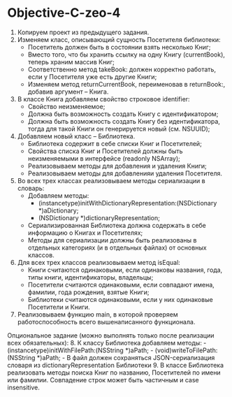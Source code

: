 # Objective-C-zeo-4

1. Копируем проект из предыдущего задания.
2. Изменяем класс, описывающий сущность Посетителя библиотеки:
	- Посетитель должен быть в состоянии взять несколько Книг;
	- Вместо того, что бы хранить ссылку на одну Книгу (currentBook), теперь храним массив Книг;
	- Соответственно метод takeBook: должен корректно работать, если у Посетителя уже есть другие Книги;
	- Изменяем метод returnCurrentBook, переименовав в returnBook:, добавив аргумент – Книга.
3. В классе Книга добавляем свойство строковое identifier:
	- Свойство неизменяемое;
	- Должна быть возможность создать Книгу c идентификатором;
	- Должна быть возможность создать Книгу без идентификатора, тогда для такой Книги он генерируется новый (см. NSUUID);
4. Добавляем новый класс – Библиотека.
	- Библиотека содержит в себе списки Книг и Посетителей;
	- Свойства списка Книг и Посетителей должны быть неизменяемыми в интерфейсе (readonly NSArray);
	- Реализовываем методы для добавления и удаления Книги;
	- Реализовываем методы для добавленияи удаления Посетителя.
5. Во всех трех классах реализовываем методы сериализации в словарь:
	- Добавляем методы:
		- (instancetype)initWithDictionaryRepresentation:(NSDictionary *)aDictionary;
		- (NSDictionary *)dictionaryRepresentation;
	- Сериализированная Библиотека должна содержать в себе информацию о Книгах и Посетителях;
	- Методы для сериализации должны быть реализованы в отдельных категориях (и в отдельных файлах) от основных классов.
6. Для всех трех классов реализовываем метод isEqual:
	- Книги считаются одинаковыми, если одинаковы названия, года, типы книги, идентификаторы, владельцы;
	- Посетители считаются одинаковыми, если совпадают имена, фамилии, года рождения, взятые Книги;
	- Библиотеки считаются одинаковыми, если у них одинаковые Посетители и Книги.
7. Реализовываем функцию main, в которой проверяем работоспособность всего вышенаписанного функционала.

Опциональное задание (можно выполнять только после реализации всех обязательных):
8. К классу Библиотека добавляем методы:
		- (instancetype)initWithFilePath:(NSString *)aPath;
		- (void)writeToFilePath:(NSString *)aPath;
	- В файл должен сохраняться JSON-сериализация словаря из dictionaryRepresentation Библиотеки
9. В классе Библиотека реализовать методы поиска Книг по названию, Посетителей по имени или фамилии. Совпадение строк может быть частичным и case insensitive.
